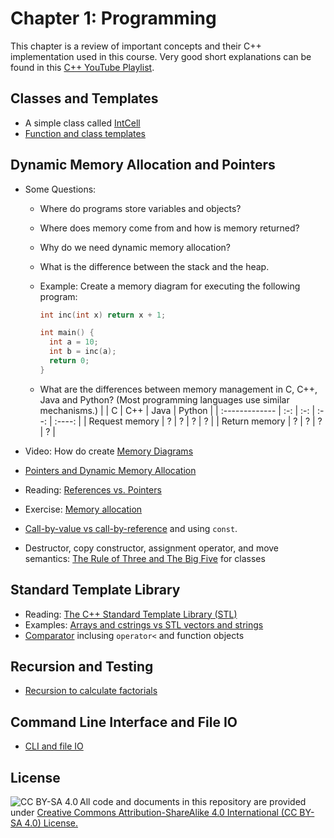 # Chapter 1: Programming

This chapter is a review of important concepts and their C++ implementation 
used in this course. Very good short explanations can be found in this
[C++ YouTube Playlist](https://www.youtube.com/playlist?list=PLlrATfBNZ98dudnM48yfGUldqGD0S4FFb).

## Classes and Templates
* A simple class called [IntCell](IntCell)
* [Function and class templates](templates)

## Dynamic Memory Allocation and Pointers
* Some Questions:
  - Where do programs store variables and objects?
  - Where does memory come from and how is memory returned?
  - Why do we need dynamic memory allocation?
  - What is the difference between the stack and the heap.
  - Example: Create a memory diagram for executing the following program:

    ```cpp
    int inc(int x) return x + 1;

    int main() {
      int a = 10;
      int b = inc(a);
      return 0;
    }
    ```

  - What are the differences between memory management in C, C++, Java and Python? (Most programming languages use similar mechanisms.)
    |                | C   | C++ | Java | Python |
    | :------------- | :-: | :-: | :--: | :----: |
    | Request memory |  ?  |  ?  |   ?  |   ?    |
    | Return memory  |  ?  |  ?  |   ?  |   ?    |

* Video: How do create [Memory Diagrams](http://vimeo.com/58710057)
* [Pointers and Dynamic Memory Allocation](pointers)
* Reading: [References vs. Pointers](https://isocpp.org/wiki/faq/references)
* Exercise: [Memory allocation](memory)
* [Call-by-value vs call-by-reference](parameters) and using `const`.
* Destructor, copy constructor, assignment operator, and move semantics: [The Rule of Three and The Big Five](big-five) for classes

## Standard Template Library
* Reading: [The C++ Standard Template Library (STL)](https://www.geeksforgeeks.org/the-c-standard-template-library-stl/)
* Examples: [Arrays and cstrings vs STL vectors and strings](vector_string)
* [Comparator](comparator) inclusing `operator<` and function objects

## Recursion and Testing
* [Recursion to calculate factorials](factorial)

## Command Line Interface and File IO
* [CLI and file IO](io)

## License

<img src="https://licensebuttons.net/l/by-sa/3.0/88x31.png" alt="CC BY-SA 4.0" align="left">

All code and documents in this repository are provided under [Creative Commons Attribution-ShareAlike 4.0 International (CC BY-SA 4.0) License.](https://creativecommons.org/licenses/by-sa/4.0/)